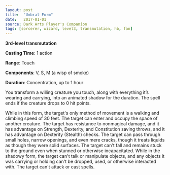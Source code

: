 ```yaml
---
layout: post
title:  "Umbral Form"
date:   2017-01-01
source: Dark Arts Player's Companion
tags: [sorcerer, wizard, level3, transmutation, hb, fan]
---
```


**3rd-level transmutation**

**Casting Time**: 1 action

**Range**: Touch

**Components**: V, S, M (a wisp of smoke)

**Duration**: Concentration, up to 1 hour

You transform a willing creature you touch, along with everything it’s wearing and carrying, into an animated shadow for the duration. The spell ends if the creature drops to 0 hit points.

While in this form, the target's only method of movement is a walking and climbing speed of 30 feet. The target can enter and occupy the space of another creature. The target has resistance to nonmagical damage, and it has advantage on Strength, Dexterity, and Constitution saving throws, and it has advantage on Dexterity (Stealth) checks. The target can pass through small holes, narrow openings, and even mere cracks, though it treats liquids as though they were solid surfaces. The target can't fall and remains stuck to the ground even when stunned or otherwise incapacitated. While in the shadowy form, the target can't talk or manipulate objects, and any objects it was carrying or holding can't be dropped, used, or otherwise interacted with. The target can't attack or cast spells.
